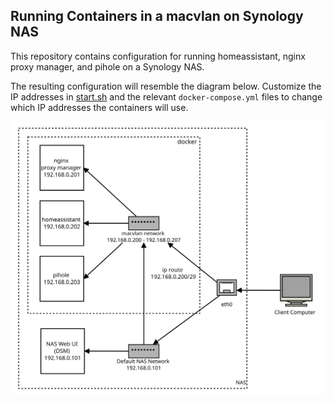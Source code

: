 ## Running Containers in a macvlan on Synology NAS

This repository contains configuration for running homeassistant, nginx proxy manager, and pihole on a Synology NAS.

The resulting configuration will resemble the diagram below. Customize the IP addresses in [start.sh](./start.sh) and the relevant `docker-compose.yml` files to change which IP addresses the containers will use.

![](./docs/nginx-macvlan.svg?raw=true)

